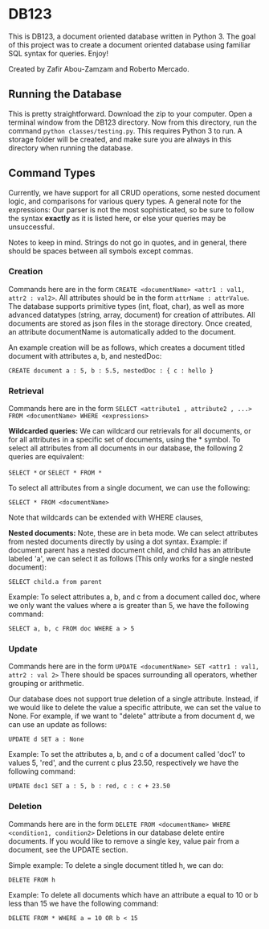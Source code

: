 # DB123

This is DB123, a document oriented database written in Python 3. The goal of
this project was to create a document oriented database using familiar SQL
syntax for queries. Enjoy!

Created by Zafir Abou-Zamzam and Roberto Mercado.

## Running the Database
This is pretty straightforward. Download the zip to your computer. Open a
terminal window from the DB123 directory. Now from this directory, run the
command `python classes/testing.py`. This requires Python 3 to run. A storage
folder will be created, and make sure you are always in this directory when
running the database.

## Command Types
Currently, we have support for all CRUD operations, some nested document logic,
and comparisons for various query types.
A general note for the expressions: Our parser is not the most sophisticated,
so be sure to follow the syntax **exactly** as it is listed here, or else your
queries may be unsuccessful.

Notes to keep in mind. Strings do not go in quotes, and in general, there should
be spaces between all symbols except commas.


### Creation
Commands here are in the form `CREATE <documentName> <attr1 : val1, attr2 : val2>`.
All attributes should be in the form `attrName : attrValue`. The database
supports primitive types (int, float, char), as well as more advanced datatypes
(string, array, document) for creation of attributes. All documents are stored
as json files in the storage directory. Once created, an attribute documentName
is automatically added to the document.

An example creation will be as follows, which creates a document titled document
with attributes a, b, and nestedDoc:

`CREATE document a : 5, b : 5.5, nestedDoc : { c : hello }`

### Retrieval
Commands here are in the form `SELECT <attribute1 , attribute2 , ...>
FROM <documentName> WHERE <expressions>`

**Wildcarded queries:** We can wildcard our retrievals for all documents, or for
all attributes in a specific set of documents, using the * symbol. To select
all attributes from all documents in our database, the following 2 queries
are equivalent:

`SELECT *` or `SELECT * FROM *`

To select all attributes from a single document, we can use the following:

`SELECT * FROM <documentName>`

Note that wildcards can be extended with WHERE clauses,


**Nested documents:** Note, these are in beta mode. We can select attributes
from nested documents directly by using a dot syntax. Example: if document
parent has a nested document child, and child has an attribute labeled 'a',
we can select it as follows (This only works for a single nested document):

`SELECT child.a from parent`

Example: To select attributes a, b, and c from a document called doc, where we
only want the values where a is greater than 5, we have the following command:

`SELECT a, b, c FROM doc WHERE a > 5`


### Update
Commands here are in the form `UPDATE <documentName> SET <attr1 : val1, attr2 : val 2>`
There should be spaces surrounding all operators, whether grouping or arithmetic.

Our database does not support true deletion of a single attribute. Instead, if
we would like to delete the value a specific attribute, we can set the value
to None. For example, if we want to "delete" attribute a from document d, we
can use an update as follows:

`UPDATE d SET a : None`


Example: To set the attributes a, b, and c of a document called 'doc1' to values
5, 'red', and the current c plus 23.50, respectively we have the following
command:

`UPDATE doc1 SET a : 5, b : red, c : c + 23.50`

### Deletion
Commands here are in the form `DELETE FROM <documentName> WHERE <condition1, condition2>`
Deletions in our database delete entire documents. If you would like to remove
a single key, value pair from a document, see the UPDATE section.

Simple example: To delete a single document titled h, we can do:

`DELETE FROM h`

Example: To delete all documents which have an attribute a equal to 10 or b less
than 15 we have the following command:

`DELETE FROM * WHERE a = 10 OR b < 15`
